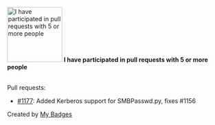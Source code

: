 <img src="https://my-badges.github.io/my-badges/pr-collaboration-5.png" alt="I have participated in pull requests with 5 or more people" title="I have participated in pull requests with 5 or more people" width="128">
<strong>I have participated in pull requests with 5 or more people</strong>
<br><br>

Pull requests:

- <a href="https://github.com/fortra/impacket/pull/1177">#1177</a>: Added Kerberos support for SMBPasswd.py, fixes #1156


Created by <a href="https://github.com/my-badges/my-badges">My Badges</a>